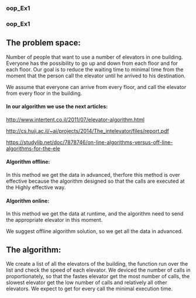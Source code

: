 ### oop_Ex1
### oop_Ex1



## The problem space:

Number of people that want to use a number of elevators in one building.
Everyone has the possibility to go up and down from each floor and for each floor.
Our goal is to reduce the waiting time to minimal time from the moment that the person call the elevator until he arrived to his destination.


 We assume that everyone can arrive from every floor, and call the elevator from every floor in the building.


#### In our algorithm we use the next articles:

http://www.intertent.co.il/2011/07/elevator-algorithm.html

http://cs.huji.ac.il/~ai/projects/2014/The_intelevator/files/report.pdf

https://studylib.net/doc/7878746/on-line-algorithms-versus-off-line-algorithms-for-the-ele

#### Algorithm offline:

In this method we get the data in advanced, therfore this method is over effective because the algorithm designed so that the calls are executed at the Highly effective way.

#### Algorithm online:

In this method we get the data at runtime, and the algorithm need to send the appropriate elevator in this moment.

We suggest offline algorithm solution, so we get all the data in advanced.
## The algorithm:

We create a list of all the elevators of the building, the function run over the list and check the speed of each elevator.
We deviced the number of calls in proportionately, so that the fastes elevator get the most number of calls, the slowest elevator get the low number of calls and relatively all other elevators.
We expect to get for every call the minimal execution time.





